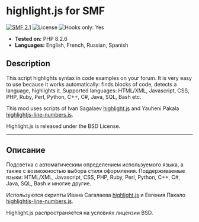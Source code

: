 # highlight.js for SMF
[![SMF 2.1](https://img.shields.io/badge/SMF-2.1-ed6033.svg?style=flat)](https://github.com/SimpleMachines/SMF2.1)
![License](https://img.shields.io/github/license/dragomano/code-highlighting)
![Hooks only: Yes](https://img.shields.io/badge/Hooks%20only-YES-blue)

* **Tested on:** PHP 8.2.6
* **Languages:** English, French, Russian, Spanish

## Description
This script highlights syntax in code examples on your forum.
It is very easy to use because it works automatically: finds blocks of code, detects a language, highlights it.
Supported languages: HTML/XML, Javascript, CSS, PHP, Ruby, Perl, Python, C++, C#, Java, SQL, Bash etc.

This mod uses scripts of Ivan Sagalaev [highlight.js](https://highlightjs.org) and Yauheni Pakala [highlightjs-line-numbers.js](https://github.com/wcoder/highlightjs-line-numbers.js).

Highlight.js is released under the BSD License.

------

## Описание
Подсветка с автоматическим определением используемого языка, а также с возможностью выбора стиля оформления.
Поддерживаемые языки: HTML/XML, Javascript, CSS, PHP, Ruby, Perl, Python, C++, C#, Java, SQL, Bash и многие другие.

Используются скрипты Ивана Сагалаева [highlight.js](https://highlightjs.org) и Евгения Пакало [highlightjs-line-numbers.js](https://github.com/wcoder/highlightjs-line-numbers.js).

Highlight.js распространяется на условиях лицензии BSD.